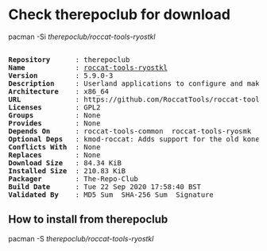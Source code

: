 # Check therepoclub for download

pacman -Si *therepoclub/roccat-tools-ryostkl*

<div class="highlight"><pre class="highlight"><text>
<b>Repository</b>      : therepoclub
<b>Name</b>            : <a href="../../x86_64/roccat-tools-ryostkl-5.9.0-3-x86_64.pkg.tar.zst">roccat-tools-ryostkl</a>
<b>Version</b>         : 5.9.0-3
<b>Description</b>     : Userland applications to configure and make extended use of ROCCAT RyosTKL devices
<b>Architecture</b>    : x86_64
<b>URL</b>             : https://github.com/RoccatTools/roccat-tools
<b>Licenses</b>        : GPL2
<b>Groups</b>          : None
<b>Provides</b>        : None
<b>Depends On</b>      : roccat-tools-common  roccat-tools-ryosmk
<b>Optional Deps</b>   : kmod-roccat: Adds support for the old kone device.
<b>Conflicts With</b>  : None
<b>Replaces</b>        : None
<b>Download Size</b>   : 84.34 KiB
<b>Installed Size</b>  : 210.83 KiB
<b>Packager</b>        : The-Repo-Club <wayne6324@gmail.com>
<b>Build Date</b>      : Tue 22 Sep 2020 17:58:40 BST
<b>Validated By</b>    : MD5 Sum  SHA-256 Sum  Signature
</text></pre></div>

## How to install from therepoclub

pacman -S *therepoclub/roccat-tools-ryostkl*
